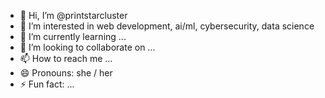 - 👋 Hi, I’m @printstarcluster
- 👀 I’m interested in web development, ai/ml, cybersecurity, data science
- 🌱 I’m currently learning ...
- 💞️ I’m looking to collaborate on ...
- 📫 How to reach me ...
- 😄 Pronouns: she / her
- ⚡ Fun fact: ...

<!---
printstarcluster/printstarcluster is a ✨ special ✨ repository because its `README.md` (this file) appears on your GitHub profile.
You can click the Preview link to take a look at your changes.
--->
